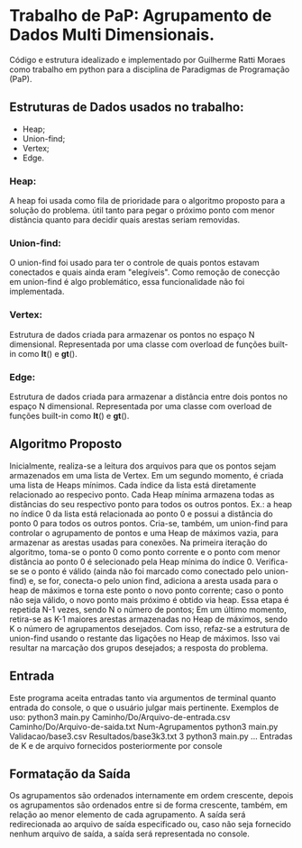# Trabalho de PaP: Agrupamento de Dados Multi Dimensionais.
Código e estrutura idealizado e implementado por Guilherme Ratti Moraes como trabalho em python para a disciplina de Paradigmas de Programação (PaP).

## Estruturas de Dados usados no trabalho:
* Heap;
* Union-find;  
* Vertex;
* Edge.

### Heap:
  A heap foi usada como fila de prioridade para o algoritmo proposto para a solução do problema. útil tanto para pegar o próximo ponto com menor distância quanto para decidir quais arestas seriam removidas.

### Union-find:
  O union-find foi usado para ter o controle de quais pontos estavam conectados e quais ainda eram "elegíveis". Como remoção de conecção em union-find é algo problemático, essa funcionalidade não foi implementada.

### Vertex:
  Estrutura de dados criada para armazenar os pontos no espaço N dimensional. Representada por uma classe com overload de funções built-in como __lt__() e __gt__().

### Edge:
  Estrutura de dados criada para armazenar a distância entre dois pontos no espaço N dimensional. Representada por uma classe com overload de funções built-in como __lt__() e __gt__().

## Algoritmo Proposto
  Inicialmente, realiza-se a leitura dos arquivos para que os pontos sejam armazenados em uma lista de Vertex. Em um segundo momento, é criada uma lista de Heaps mínimos. Cada índice da lista está diretamente relacionado ao respecivo ponto. Cada Heap mínima armazena todas as distâncias do seu respectivo ponto para todos os outros pontos. Ex.: a heap no índice 0 da lista está relacionada ao ponto 0 e possui a distância do ponto 0 para todos os outros pontos. Cria-se, também, um union-find para controlar o agrupamento de pontos e uma Heap de máximos vazia, para armazenar as arestas usadas para conexões.
  Na primeira iteração do algoritmo, toma-se o ponto 0 como ponto corrente e o ponto com menor distância ao ponto 0 é selecionado pela Heap mínima do índice 0. Verifica-se se o ponto é válido (ainda não foi marcado como conectado pelo union-find) e, se for, conecta-o pelo union find, adiciona a aresta usada para o heap de máximos e torna este ponto o novo ponto corrente; caso o ponto não seja válido, o novo ponto mais próximo é obtido via heap. Essa etapa é repetida N-1 vezes, sendo N o número de pontos;
  Em um último momento, retira-se as K-1 maiores arestas armazenadas no Heap de máximos, sendo K o número de agrupamentos desejados. Com isso, refaz-se a estrutura de union-find usando o restante das ligações no Heap de máximos. Isso vai resultar na marcação dos grupos desejados; a resposta do problema.

## Entrada
  Este programa aceita entradas tanto via argumentos de terminal quanto entrada do console, o que o usuário julgar mais pertinente. Exemplos de uso:
    python3 main.py Caminho/Do/Arquivo-de-entrada.csv Caminho/Do/Arquivo-de-saida.txt Num-Agrupamentos 
    python3 main.py Validacao/base3.csv Resultados/base3k3.txt 3
    python3 main.py
      ... Entradas de K e de arquivo fornecidos posteriormente por console

##  Formatação da Saída
  Os agrupamentos são ordenados internamente em ordem crescente, depois os agrupamentos são ordenados entre si de forma crescente, também, em relação ao menor elemento de cada agrupamento. A saída será redirecionada ao arquivo de saída especificado ou, caso não seja fornecido nenhum arquivo de saída, a saída será representada no console.
